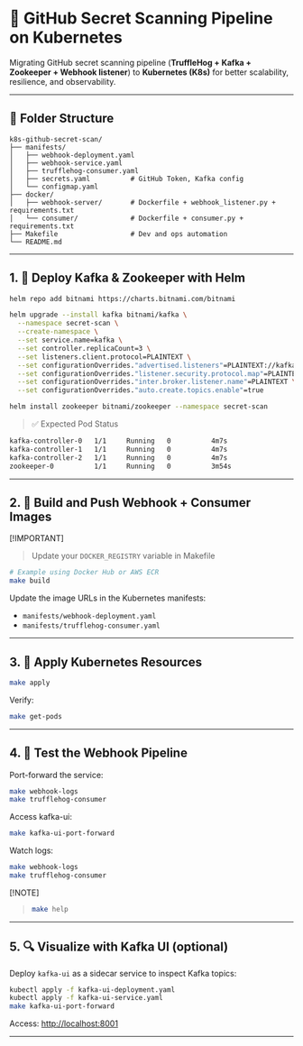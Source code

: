 # 🔐 GitHub Secret Scanning Pipeline on Kubernetes

Migrating GitHub secret scanning pipeline (**TruffleHog + Kafka + Zookeeper + Webhook listener**) to **Kubernetes (K8s)** for better scalability, resilience, and observability.

---

## 📁 Folder Structure

```text
k8s-github-secret-scan/
├── manifests/
│   ├── webhook-deployment.yaml
│   ├── webhook-service.yaml
│   ├── trufflehog-consumer.yaml
│   ├── secrets.yaml          # GitHub Token, Kafka config
│   └── configmap.yaml
├── docker/
│   ├── webhook-server/       # Dockerfile + webhook_listener.py + requirements.txt
│   └── consumer/             # Dockerfile + consumer.py + requirements.txt
├── Makefile                  # Dev and ops automation
└── README.md
```

---

## 1. 🚀 Deploy Kafka & Zookeeper with Helm

```bash
helm repo add bitnami https://charts.bitnami.com/bitnami

helm upgrade --install kafka bitnami/kafka \
  --namespace secret-scan \
  --create-namespace \
  --set service.name=kafka \
  --set controller.replicaCount=3 \
  --set listeners.client.protocol=PLAINTEXT \
  --set configurationOverrides."advertised.listeners"=PLAINTEXT://kafka.secret-scan.svc.cluster.local:9092 \
  --set configurationOverrides."listener.security.protocol.map"=PLAINTEXT:PLAINTEXT \
  --set configurationOverrides."inter.broker.listener.name"=PLAINTEXT \
  --set configurationOverrides."auto.create.topics.enable"=true

helm install zookeeper bitnami/zookeeper --namespace secret-scan
```

> ✅ Expected Pod Status

```bash
kafka-controller-0   1/1     Running   0          4m7s
kafka-controller-1   1/1     Running   0          4m7s
kafka-controller-2   1/1     Running   0          4m7s
zookeeper-0          1/1     Running   0          3m54s
```

---

## 2. 🐳 Build and Push Webhook + Consumer Images

[!IMPORTANT]
> Update your `DOCKER_REGISTRY` variable in Makefile

```bash
# Example using Docker Hub or AWS ECR
make build
```

Update the image URLs in the Kubernetes manifests:

- `manifests/webhook-deployment.yaml`
- `manifests/trufflehog-consumer.yaml`

---

## 3. 🧩 Apply Kubernetes Resources

```bash
make apply
```

Verify:
```bash
make get-pods
```

---

## 4. 🧪 Test the Webhook Pipeline

Port-forward the service:
```bash
make webhook-logs
make trufflehog-consumer
```

Access kafka-ui:
```bash
make kafka-ui-port-forward
```

Watch logs:
```bash
make webhook-logs
make trufflehog-consumer
```


[!NOTE]
> 
> ```bash
> make help
> ```
---

## 5. 🔍 Visualize with Kafka UI (optional)

Deploy `kafka-ui` as a sidecar service to inspect Kafka topics:

```bash
kubectl apply -f kafka-ui-deployment.yaml
kubectl apply -f kafka-ui-service.yaml
make kafka-ui-port-forward
```

Access: [http://localhost:8001](http://localhost:8001)

---

